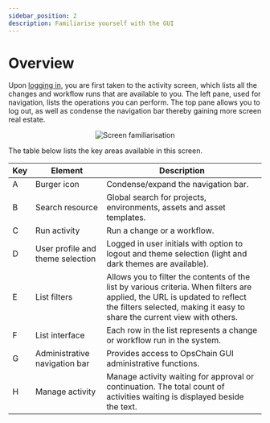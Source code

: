 ```yaml
---
sidebar_position: 2
description: Familiarise yourself with the GUI
---
```


# Overview

Upon [logging in](/getting-started/familiarisation/gui/login.md), you are first taken to the activity screen, which lists all the changes and workflow runs that are available to you. The left pane, used for navigation, lists the operations you can perform. The top pane allows you to log out, as well as condense the navigation bar thereby gaining more screen real estate.

<p align='center'>
  <img alt='Screen familiarisation' src={require('!url-loader!./images/familiarisation.png').default} className='image-border'/>
</p>

The table below lists the key areas available in this screen.

| Key | Element             | Description                                                      |
|-----|---------------------|------------------------------------------------------------------|
| A   | Burger icon         | Condense/expand the navigation bar.                                  |
| B   | Search resource     | Global search for projects, environments, assets and asset templates. |
| C   | Run activity        | Run a change or a workflow.                                      |
| D   | User profile and theme selection       | Logged in user initials with option to logout and theme selection (light and dark themes are available).                      |
| E   | List filters        | Allows you to filter the contents of the list by various criteria. When filters are applied, the URL is updated to reflect the filters selected, making it easy to share the current view with others. |
| F   | List interface      | Each row in the list represents a change or workflow run in the system. |
| G   | Administrative navigation bar | Provides access to OpsChain GUI administrative functions. |
| H   | Manage activity     | Manage activity waiting for approval or continuation. The total count of activities waiting is displayed beside the text.            |
